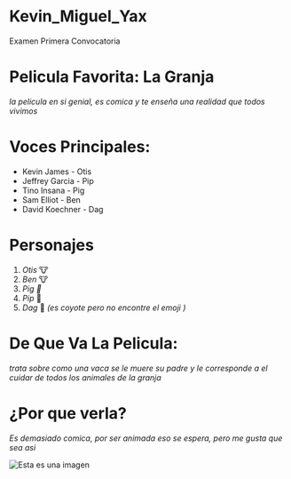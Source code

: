 # Kevin_Miguel_Yax
 Examen Primera Convocatoria

# Pelicula Favorita: La Granja
*la pelicula en si genial, es comica y te enseña una realidad que todos vivimos*

# Voces Principales:
- Kevin James - Otis
- Jeffrey Garcia - Pip
- Tino Insana - Pig
- Sam Elliot - Ben
- David Koechner - Dag

# Personajes
1. *Otis* :cow:
2. *Ben*  :cow:
3. *Pig :pig2:*
4. *Pip* :rat:
5. *Dag* :wolf: *(es coyote pero no encontre el emoji )*

# De Que Va La Pelicula:
*trata sobre como una vaca se le muere su padre y le corresponde a el cuidar de todos los animales de la granja*

# ¿Por que verla?
*Es demasiado comica, por ser animada eso se espera, pero me gusta que sea asi*

![Esta es una imagen](https://static.wikia.nocookie.net/doblaje/images/3/3c/La-granja.jpg/revision/latest?cb=20171125044612&path-prefix=es)
